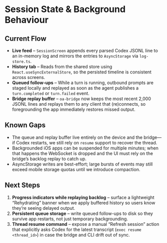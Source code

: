 # Session State & Background Behaviour

## Current Flow

- **Live feed** – `SessionScreen` appends every parsed Codex JSONL line to an in-memory log and mirrors the entries to `AsyncStorage` via `log-store.ts`.
- **History tab** – Reads from the shared store using `React.useSyncExternalStore`, so the persisted timeline is consistent across screens.
- **Queued follow‑ups** – While a turn is running, outbound prompts are staged locally and replayed as soon as the agent publishes a `turn.completed` or `turn.failed` event.
- **Bridge replay buffer** – `oa-bridge` now keeps the most recent 2,000 JSONL lines and replays them to any client that (re)connects, so foregrounding the app immediately restores missed output.

## Known Gaps

- The queue and replay buffer live entirely on the device and the bridge—if Codex restarts, we still rely on `resume` support to recover the thread.
- Backgrounded iOS apps can be suspended for multiple minutes; when that happens the WebSocket is dropped and the UI must rely on the bridge’s backlog replay to catch up.
- AsyncStorage writes are best-effort; large bursts of events may still exceed mobile storage quotas until we introduce compaction.

## Next Steps

1. **Progress indicators while replaying backlog** – surface a lightweight “Rehydrating” banner when we apply buffered history so users know they’re seeing delayed output.
2. **Persistent queue storage** – write queued follow-ups to disk so they survive app restarts, not just temporary backgrounding.
3. **Thread resume command** – expose a manual “Refresh session” action that explicitly asks Codex for the latest transcript (`exec resume <thread_id>`) in case the bridge and CLI drift out of sync.
